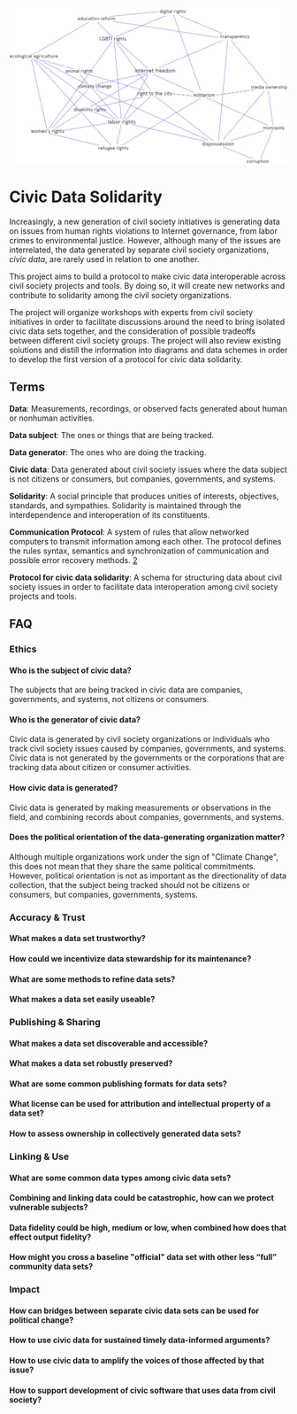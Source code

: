 <img src="https://github.com/arikan/civic-data-solidarity/raw/master/diagrams/civic-data-solidarity.png">

# Civic Data Solidarity 

Increasingly, a new generation of civil society initiatives is generating data on issues from human rights violations to Internet governance, from labor crimes to environmental justice. However, although many of the issues are interrelated, the data generated by separate civil society organizations, _civic data_, are rarely used in relation to one another.

This project aims to build a protocol to make civic data interoperable across civil society projects and tools. By doing so, it will create new networks and contribute to solidarity among the civil society organizations.

The project will organize workshops with experts from civil society initiatives in order to facilitate discussions around the need to bring isolated civic data sets together, and the consideration of possible tradeoffs between different civil society groups. The project will also review existing solutions and distill the information into diagrams and data schemes in order to develop the first version of a protocol for civic data solidarity.


## Terms

**Data**: Measurements, recordings, or observed facts generated about human or nonhuman activities.

**Data subject**: The ones or things that are being tracked.

**Data generator**: The ones who are doing the tracking.

**Civic data**: Data generated about civil society issues where the data subject is not citizens or consumers, but companies, governments, and systems.

**Solidarity**: A social principle that produces unities of interests, objectives, standards, and sympathies. Solidarity is maintained through the interdependence and interoperation of its constituents.

**Communication Protocol**: A system of rules that allow networked computers to transmit information among each other. The protocol defines the rules syntax, semantics and synchronization of communication and possible error recovery methods. [2](https://en.wikipedia.org/wiki/Communication_protocol)

**Protocol for civic data solidarity**: A schema for structuring data about civil society issues in order to facilitate data interoperation among civil society projects and tools.


## FAQ

### Ethics

#### Who is the subject of civic data?
The subjects that are being tracked in civic data are companies, governments, and systems, not citizens or consumers.

#### Who is the generator of civic data?
Civic data is generated by civil society organizations or individuals who track civil society issues caused by companies, governments, and systems. Civic data is not generated by the governments or the corporations that are tracking data about citizen or consumer activities.

#### How civic data is generated?
Civic data is generated by making measurements or observations in the field, and combining records about companies, governments, and systems.

#### Does the political orientation of the data-generating organization matter?
Although multiple organizations work under the sign of "Climate Change", this does not mean that they share the same political commitments. However, political orientation is not as important as the directionality of data collection, that the subject being tracked should not be citizens or consumers, but companies, governments, systems.

### Accuracy & Trust

#### What makes a data set trustworthy?

#### How could we incentivize data stewardship for its maintenance?

#### What are some methods to refine data sets?

#### What makes a data set easily useable?

### Publishing & Sharing

#### What makes a data set discoverable and accessible?

#### What makes a data set robustly preserved?

#### What are some common publishing formats for data sets?

#### What license can be used for attribution and intellectual property of a data set?

#### How to assess ownership in collectively generated data sets?

### Linking & Use

#### What are some common data types among civic data sets?

#### Combining and linking data could be catastrophic, how can we protect vulnerable subjects?

#### Data fidelity could be high, medium or low, when combined how does that effect output fidelity?

#### How might you cross a baseline "official" data set with other less “full” community data sets?

### Impact

#### How can bridges between separate civic data sets can be used for political change?

#### How to use civic data for sustained timely data-informed arguments?

#### How to use civic data to amplify the voices of those affected by that issue?

#### How to support development of civic software that uses data from civil society?
